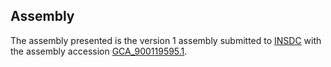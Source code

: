 

Assembly
--------

The assembly presented is the version 1 assembly submitted to
[INSDC](http://www.insdc.org) with the assembly accession
[GCA\_900119595.1](http://www.ebi.ac.uk/ena/data/view/GCA_900119595.1).
